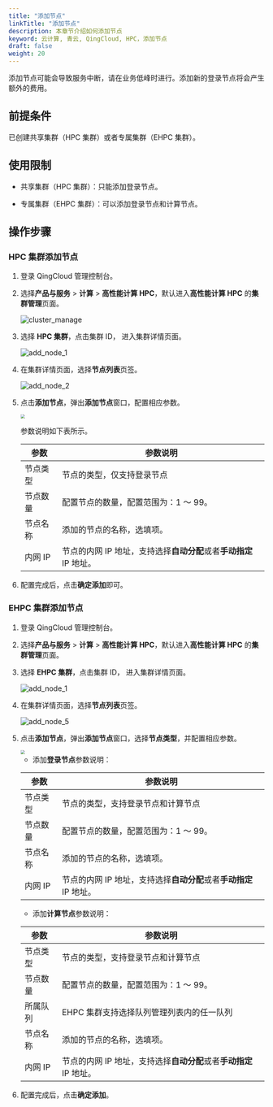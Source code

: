 ```yaml
---
title: "添加节点"
linkTitle: "添加节点"
description: 本章节介绍如何添加节点
keyword: 云计算, 青云, QingCloud, HPC，添加节点
draft: false
weight: 20
---
```


添加节点可能会导致服务中断，请在业务低峰时进行。添加新的登录节点将会产生额外的费用。

## 前提条件

已创建共享集群（HPC 集群）或者专属集群（EHPC 集群）。

## 使用限制

- 共享集群（HPC 集群）：只能添加登录节点。

- 专属集群（EHPC 集群）：可以添加登录节点和计算节点。

## 操作步骤

### HPC 集群添加节点

1. 登录 QingCloud 管理控制台。

2. 选择**产品与服务** > **计算** > **高性能计算 HPC**，默认进入**高性能计算 HPC** 的**集群管理**页面。

   ![cluster_manage](../../../_images/cluster_manage.png)
   
3. 选择 **HPC 集群**，点击集群 ID， 进入集群详情页面。

   ![add_node_1](../../../_images/add_node_1.png)

4. 在集群详情页面，选择**节点列表**页签。


   ![add_node_2](../../../_images/add_node_2.png)

5. 点击**添加节点**，弹出**添加节点**窗口，配置相应参数。

   <img src="../../../_images/add_node_3.png" style="zoom:50%;" />

   参数说明如下表所示。

   | 参数     | 参数说明                                                     |
   | -------- | ------------------------------------------------------------ |
   | 节点类型 | 节点的类型，仅支持登录节点 |
   | 节点数量 | 配置节点的数量，配置范围为：1 ～ 99。                        |
   | 节点名称 | 添加的节点的名称，选填项。                                          |
   | 内网 IP  | 节点的内网 IP 地址，支持选择**自动分配**或者**手动指定** IP 地址。 |

6. 配置完成后，点击**确定添加**即可。


### EHPC 集群添加节点

1. 登录 QingCloud 管理控制台。

2. 选择**产品与服务** > **计算** > **高性能计算 HPC**，默认进入**高性能计算 HPC** 的**集群管理**页面。

3. 选择 **EHPC 集群**，点击集群 ID， 进入集群详情页面。

   ![add_node_1](../../../_images/add_node_4.png)

4. 在集群详情页面，选择**节点列表**页签。

   ![add_node_5](../../../_images/add_node_5.png)


5. 点击**添加节点**，弹出**添加节点**窗口，选择**节点类型**，并配置相应参数。

   <img src="../../../_images/add_node_6.png" style="zoom:50%;" />

   - 添加**登录节点**参数说明：

   | 参数     | 参数说明                                                     |
   | -------- | ------------------------------------------------------------ |
   | 节点类型 | 节点的类型，支持登录节点和计算节点|
   | 节点数量 | 配置节点的数量，配置范围为：1 ～ 99。                        |
   | 节点名称 | 添加的节点的名称，选填项。                                          |
   | 内网 IP  | 节点的内网 IP 地址，支持选择**自动分配**或者**手动指定** IP 地址。 |

   - 添加**计算节点**参数说明：

   | 参数     | 参数说明                                                     |
   | -------- | ------------------------------------------------------------ |
   | 节点类型 | 节点的类型，支持登录节点和计算节点 |
   | 节点数量 | 配置节点的数量，配置范围为：1 ～ 99。                        |
   |所属队列| EHPC 集群支持选择队列管理列表内的任一队列 |
   | 节点名称 | 添加的节点的名称，选填项。                                    |
   | 内网 IP  | 节点的内网 IP 地址，支持选择**自动分配**或者**手动指定** IP 地址。 |

6. 配置完成后，点击**确定添加**。


